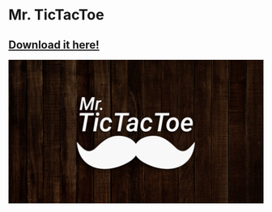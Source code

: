 # Mr. TicTacToe
## [Download it here!](https://play.google.com/store/apps/details?id=com.IntroByteEntertainment.MrTicTacToe&hl=en)
![Thumbnail](thumbnail.png)
